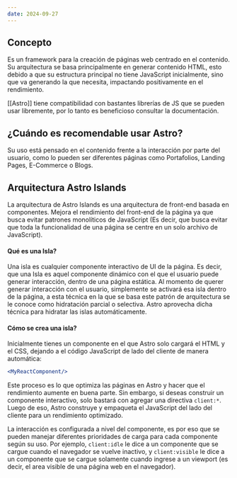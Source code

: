 ```yaml
---
date: 2024-09-27
---
```


## Concepto

Es un framework para la creación de páginas web centrado en el contenido. Su arquitectura se basa principalmente en generar contenido HTML, esto debido a que su estructura principal no tiene JavaScript inicialmente, sino que va generando la que necesita, impactando positivamente en el rendimiento.

[[Astro]] tiene compatibilidad con bastantes librerías de JS que se pueden usar libremente, por lo tanto es beneficioso consultar la documentación.

## ¿Cuándo es recomendable usar Astro?

Su uso está pensado en el contenido frente a la interacción por parte del usuario, como lo pueden ser diferentes páginas como Portafolios, Landing Pages, E-Commerce o Blogs. 

## Arquitectura Astro Islands

La arquitectura de Astro Islands es una arquitectura de front-end basada en componentes. Mejora el rendimiento del front-end de la página ya que busca evitar patrones monolíticos de JavaScript (Es decir, que busca evitar que toda la funcionalidad de una página se centre en un solo archivo de JavaScript).
#### Qué es una Isla?

Una isla es cualquier componente interactivo de UI de la página. Es decir, que una Isla es aquel componente dinámico con el que el usuario puede generar interacción, dentro de una página estática. Al momento de querer generar interacción con el usuario, simplemente se activará esa isla dentro de la página, a esta técnica en la que se basa este patrón de arquitectura se le conoce como hidratación parcial o selectiva. Astro aprovecha dicha técnica para hidratar las islas automáticamente.

#### Cómo se crea una isla?

Inicialmente tienes un componente en el que Astro solo cargará el HTML y el CSS, dejando a el código JavaScript de lado del cliente de manera automática:

```jsx
<MyReactComponent/>
```

Este proceso es lo que optimiza las páginas en Astro y hacer que el rendimiento aumente en buena parte. Sin embargo, si deseas construir un componente interactivo, solo bastará con agregar una directiva `client:*`. Luego de eso, Astro construye y empaqueta el JavaScript del lado del cliente para un rendimiento optimizado.

La interacción es configurada a nivel del componente, es por eso que se pueden manejar diferentes prioridades de carga para cada componente según su uso. Por ejemplo, `client:idle` le dice a un componente que se cargue cuando el navegador se vuelve inactivo, y ``client:visible`` le dice a un componente que se cargue solamente cuando ingrese a un viewport (es decir, el area visible de una página web en el navegador).
